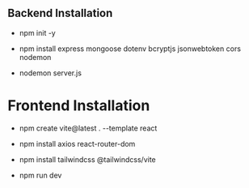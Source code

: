 ## Backend Installation
- npm init -y
- npm install express mongoose dotenv bcryptjs jsonwebtoken cors nodemon

- nodemon server.js

# Frontend Installation
- npm create vite@latest . --template react
- npm install axios react-router-dom
- npm install tailwindcss @tailwindcss/vite

- npm run dev